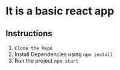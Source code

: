 # It is a basic react app


## Instructions

1. `Clone the Repo`
2. Install Dependencies using `npm install`
3. Run the project `npm start`
